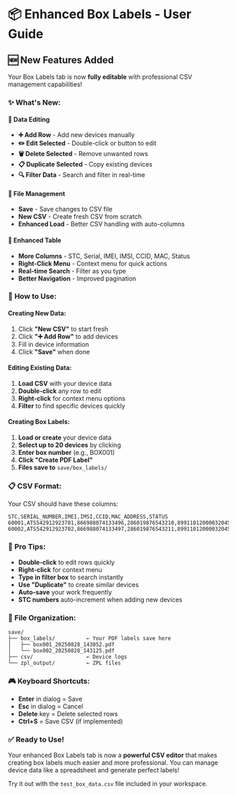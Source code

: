 # 📦 Enhanced Box Labels - User Guide

## 🆕 **New Features Added**

Your Box Labels tab is now **fully editable** with professional CSV management capabilities!

### ✨ **What's New:**

#### 📝 **Data Editing**
- **➕ Add Row** - Add new devices manually
- **✏️ Edit Selected** - Double-click or button to edit
- **🗑️ Delete Selected** - Remove unwanted rows  
- **📋 Duplicate Selected** - Copy existing devices
- **🔍 Filter Data** - Search and filter in real-time

#### 💾 **File Management**
- **Save** - Save changes to CSV file
- **New CSV** - Create fresh CSV from scratch
- **Enhanced Load** - Better CSV handling with auto-columns

#### 🎯 **Enhanced Table**
- **More Columns** - STC, Serial, IMEI, IMSI, CCID, MAC, Status
- **Right-Click Menu** - Context menu for quick actions
- **Real-time Search** - Filter as you type
- **Better Navigation** - Improved pagination

### 🚀 **How to Use:**

#### **Creating New Data:**
1. Click **"New CSV"** to start fresh
2. Click **"➕ Add Row"** to add devices
3. Fill in device information
4. Click **"Save"** when done

#### **Editing Existing Data:**
1. **Load CSV** with your device data
2. **Double-click** any row to edit
3. **Right-click** for context menu options
4. **Filter** to find specific devices quickly

#### **Creating Box Labels:**
1. **Load or create** your device data
2. **Select up to 20 devices** by clicking
3. **Enter box number** (e.g., BOX001)
4. **Click "Create PDF Label"**
5. **Files save to** `save/box_labels/`

### 📋 **CSV Format:**

Your CSV should have these columns:
```
STC,SERIAL_NUMBER,IMEI,IMSI,CCID,MAC_ADDRESS,STATUS
60001,ATS542912923701,866988074133496,286019876543210,8991101200003204510,AA:BB:CC:DD:EE:01,Available
60002,ATS542912923702,866988074133497,286019876543211,8991101200003204511,AA:BB:CC:DD:EE:02,Available
```

### 🎯 **Pro Tips:**

- **Double-click** to edit rows quickly
- **Right-click** for context menu
- **Type in filter box** to search instantly  
- **Use "Duplicate"** to create similar devices
- **Auto-save** your work frequently
- **STC numbers** auto-increment when adding new devices

### 📁 **File Organization:**

```
save/
├── box_labels/          ← Your PDF labels save here
│   ├── box001_20250828_143052.pdf
│   └── box002_20250828_143125.pdf
├── csv/                 ← Device logs
└── zpl_output/          ← ZPL files
```

### 🎮 **Keyboard Shortcuts:**

- **Enter** in dialog = Save
- **Esc** in dialog = Cancel
- **Delete** key = Delete selected rows
- **Ctrl+S** = Save CSV (if implemented)

### ✅ **Ready to Use!**

Your enhanced Box Labels tab is now a **powerful CSV editor** that makes creating box labels much easier and more professional. You can manage device data like a spreadsheet and generate perfect labels!

Try it out with the `test_box_data.csv` file included in your workspace.
